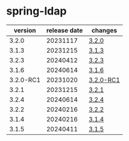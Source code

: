 # spring-ldap

|  version  | release date |               changes                |
|-----------|--------------|--------------------------------------|
| 3.2.0     | 20231117     | [3.2.0](./3.2.0-20231117.md)         |
| 3.1.3     | 20231215     | [3.1.3](./3.1.3-20231215.md)         |
| 3.2.3     | 20240412     | [3.2.3](./3.2.3-20240412.md)         |
| 3.1.6     | 20240614     | [3.1.6](./3.1.6-20240614.md)         |
| 3.2.0-RC1 | 20231020     | [3.2.0-RC1](./3.2.0-RC1-20231020.md) |
| 3.2.1     | 20231215     | [3.2.1](./3.2.1-20231215.md)         |
| 3.2.4     | 20240614     | [3.2.4](./3.2.4-20240614.md)         |
| 3.2.2     | 20240216     | [3.2.2](./3.2.2-20240216.md)         |
| 3.1.4     | 20240216     | [3.1.4](./3.1.4-20240216.md)         |
| 3.1.5     | 20240411     | [3.1.5](./3.1.5-20240411.md)         |

